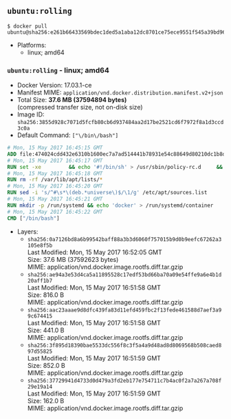 ## `ubuntu:rolling`

```console
$ docker pull ubuntu@sha256:e261b66433569bdec1ded5a1aba12dc8701ce75ece9551f545a39bd9612bba96
```

-	Platforms:
	-	linux; amd64

### `ubuntu:rolling` - linux; amd64

-	Docker Version: 17.03.1-ce
-	Manifest MIME: `application/vnd.docker.distribution.manifest.v2+json`
-	Total Size: **37.6 MB (37594894 bytes)**  
	(compressed transfer size, not on-disk size)
-	Image ID: `sha256:3855d928c7071d5fcfb80cb6d937484aa2d17be2521cd6f7972f8a1d3ccd3c0a`
-	Default Command: `["\/bin\/bash"]`

```dockerfile
# Mon, 15 May 2017 16:45:15 GMT
ADD file:474024cdd432e6310b1600ec7a7ad514441b78931e54c88649d80210dc1b8dff in / 
# Mon, 15 May 2017 16:45:17 GMT
RUN set -xe 		&& echo '#!/bin/sh' > /usr/sbin/policy-rc.d 	&& echo 'exit 101' >> /usr/sbin/policy-rc.d 	&& chmod +x /usr/sbin/policy-rc.d 		&& dpkg-divert --local --rename --add /sbin/initctl 	&& cp -a /usr/sbin/policy-rc.d /sbin/initctl 	&& sed -i 's/^exit.*/exit 0/' /sbin/initctl 		&& echo 'force-unsafe-io' > /etc/dpkg/dpkg.cfg.d/docker-apt-speedup 		&& echo 'DPkg::Post-Invoke { "rm -f /var/cache/apt/archives/*.deb /var/cache/apt/archives/partial/*.deb /var/cache/apt/*.bin || true"; };' > /etc/apt/apt.conf.d/docker-clean 	&& echo 'APT::Update::Post-Invoke { "rm -f /var/cache/apt/archives/*.deb /var/cache/apt/archives/partial/*.deb /var/cache/apt/*.bin || true"; };' >> /etc/apt/apt.conf.d/docker-clean 	&& echo 'Dir::Cache::pkgcache ""; Dir::Cache::srcpkgcache "";' >> /etc/apt/apt.conf.d/docker-clean 		&& echo 'Acquire::Languages "none";' > /etc/apt/apt.conf.d/docker-no-languages 		&& echo 'Acquire::GzipIndexes "true"; Acquire::CompressionTypes::Order:: "gz";' > /etc/apt/apt.conf.d/docker-gzip-indexes 		&& echo 'Apt::AutoRemove::SuggestsImportant "false";' > /etc/apt/apt.conf.d/docker-autoremove-suggests
# Mon, 15 May 2017 16:45:18 GMT
RUN rm -rf /var/lib/apt/lists/*
# Mon, 15 May 2017 16:45:20 GMT
RUN sed -i 's/^#\s*\(deb.*universe\)$/\1/g' /etc/apt/sources.list
# Mon, 15 May 2017 16:45:21 GMT
RUN mkdir -p /run/systemd && echo 'docker' > /run/systemd/container
# Mon, 15 May 2017 16:45:22 GMT
CMD ["/bin/bash"]
```

-	Layers:
	-	`sha256:0a7126bd8a6b99542baff88a3b3d6060f757015b9d0b9eefc67262a3105e8f5b`  
		Last Modified: Mon, 15 May 2017 16:52:05 GMT  
		Size: 37.6 MB (37592623 bytes)  
		MIME: application/vnd.docker.image.rootfs.diff.tar.gzip
	-	`sha256:ae94a3e53d4ca5a11895528c17edf53bd66ba70a09e54ffe9a6e4b1d20aff1b7`  
		Last Modified: Mon, 15 May 2017 16:51:58 GMT  
		Size: 816.0 B  
		MIME: application/vnd.docker.image.rootfs.diff.tar.gzip
	-	`sha256:aac23aaae9d8dfc439fa83d11efd459fbc2f13fede461588d7aef3a99c674415`  
		Last Modified: Mon, 15 May 2017 16:51:58 GMT  
		Size: 441.0 B  
		MIME: application/vnd.docker.image.rootfs.diff.tar.gzip
	-	`sha256:3f895d18390bae5533dc556f8c3f5a4a9d48ad8d8069568b508caed897d55825`  
		Last Modified: Mon, 15 May 2017 16:51:59 GMT  
		Size: 852.0 B  
		MIME: application/vnd.docker.image.rootfs.diff.tar.gzip
	-	`sha256:37729941d4733d0d479a3fd2eb177e754711c7b4ac0f2a7a267a708f29e19a14`  
		Last Modified: Mon, 15 May 2017 16:51:59 GMT  
		Size: 162.0 B  
		MIME: application/vnd.docker.image.rootfs.diff.tar.gzip
